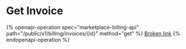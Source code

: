 # Get Invoice

{% openapi-operation spec="marketplace-billing-api" path="/public/v1/billing/invoices/{id}" method="get" %}
[Broken link](broken-reference)
{% endopenapi-operation %}
